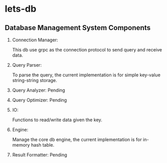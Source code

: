 # lets-db

## Database Management System Components

1. Connection Manager:

    This db use grpc as the connection protocol to send query and receive data.

2. Query Parser:

    To parse the query, the current implementation is for simple key-value string-string storage.

3. Query Analyzer: Pending

4. Query Optimizer: Pending

5. IO:

    Functions to read/write data given the key.

6. Engine:

    Manage the core db engine, the current implementation is for in-memory hash table.

7. Result Formatter: Pending

